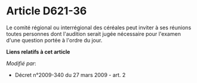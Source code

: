 # Article D621-36

Le comité régional ou interrégional des céréales peut inviter à ses réunions toutes personnes dont l'audition serait jugée
nécessaire pour l'examen d'une question portée à l'ordre du jour.

**Liens relatifs à cet article**

_Modifié par_:

  - Décret n°2009-340 du 27 mars 2009 - art. 2

